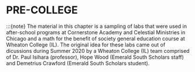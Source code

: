 # PRE-COLLEGE
:::{note}
The material in this chapter is a sampling of labs that were used in after-school programs at Cornerstone Academy and Celestial Ministries in Chicago and a math for the benefit of society general education course at Wheaton College (IL).  The original idea for these labs came out of dicussions during Summer 2020 by a Wheaton College (IL) team comprised of Dr. Paul Isihara (professor), Hope Wood (Emerald South Scholars staff) and Demetrius Crawford (Emerald South Scholars student).